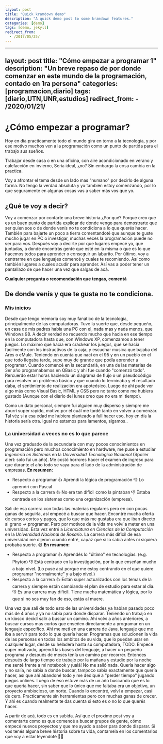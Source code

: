 ```yaml
---
layout: post
title: "Quick kramdown demo"
description: "A quick demo post to some kramdown features."
categories: [demo]
tags: [demo, jekyll]
redirect_from:
  - /2017/05/25/
---
```


---
layout: post
title: "Cómo empezar a programar 1"
  description: "Un breve repaso de por donde comenzar en este mundo de la programación, contado en 1ra persona"
categories: [programacion,diario]
tags: [diario,UTN,UNR,estudios]
redirect_from:
    - /2020/01/21/
---

# ¿Cómo empezar a programar?

Hoy en día practicamente todo el mundo gira en torno a la tecnología, y por ese motivo muchos ven a la programación como un punto de partida para el trabajo sus sueños. 

Trabajar desde casa o en una oficina, con aire acondicionado en verano y calefacción en invierno, Sería ideal, ¿no? Sin embargo la cosa cambia en la practica. 

Voy a afrontar el tema desde un lado mas "humano" por decirlo de alguna forma. No tengo la verdad absoluta y yo también estoy comenzando, por lo que seguramente en algunas cosas vas a saber más vos que yo. 

## ¿Qué te voy a decir?

Voy a comenzar por contarte una breve historia ¿Por qué? Porque creo que es un buen punto de partida explicar de donde vengo para demostrarte que ser quien sos o de donde venís no te condiciona a lo que querés hacer. También para bajarte un poco a tierra comentandoté que aunque te guste mucho jugar en PC o investigar, muchas veces la programación puede no ser para vos. 
Después voy a decirte por que lugares empecé yo, que juntadas, a donde encontrás gente que esté en la misma o que es lo que hacemos todos para aprender o conseguir un laburito.
Por último, voy a centrarme en que lenguajes comencé y cuales te recomiendo. Así como también lugares a cuales acudir para aprender. Así vas a poder tener un pantallazo de que hacer una vez que salgas de acá.

**Cualquier pregunta o recomendación que tengas, comentá**

## De donde venís y que te gusta no te condiciona.

### Mis inicios 

Desde que tengo memoria soy muy fanático de la tecnología, principalmente de las computadoras. Tuve la suerte que, desde pequeño, en casa de mis padres había una PC con el, nada mas y nada menos, que Windows 98.
A decir verdad no recuerdo mucho que hacia en ese tiempo en la computadora hasta que, con Windows XP, comenzamos a tener juegos. Lo máximo que hacía era crackear los juegos, que se hacía facilmente con los instructivos de la caja, y escuchar musica que bajaba del Ares o eMule. 
Teniendo en cuenta que nací en el 95 y en un pueblo en el que todo llegaba tarde, supe muy de grande que podía aprender a programar.
Cuando comencé en la secundariá, en una de las materias de 3er año programabamos en QBasic y ahi fue cuando "comenzó todo". Rercuerdo estar horas haciendo un diagrama de flujo o un pseudocódigo para resolver un problema básico y que cuando lo terminaba y el resultado daba, el sentimiento de realización era apoteósico.
Luego de ahi pude ver algo más como Visual Basic, HTML y CSS pero no tanto como me hubiera gustado (Aunque con el diario del lunes creo que no era mi tiempo).

Como un dato personal, siempre fui alguien muy disperso y siempre me aburrí super rapido, motivo por el cuál me tardé tanto en volver a comenzar. Tal véz si a esa edad me hubiera planteado a full hacer eso, hoy en día la historia sería otra. Igual no estamos para lamentos, sigamos.. 

### La universidad a veces no es lo que parece

Una vez graduado de la secundaria con muy pocos conocimientos en programación pero muchos conocimiento en hardware, me puse a estudiar _Ingeniería en Sistemas_ en la _Universidad Tecnológica Nacional_ (Spoiler alert: solo fui un año). 
Me costó horrores hacer el examen de ingreso para que durante el año todo se vaya para el lado de la administración de empresas. 
**En resumen:**
* Respecto a programar
👍 Aprendí la lógica de programación
👎 Lo aprendrí con Pascal
* Respecto a la carrera
👍 No era tan dificil como la pintaban
👎 Estaba centrada en los sistemas como una organización (empresa).

Salí de esa carrera con todas las materias regulares pero en con pocas ganas de seguirla, así empecé a buscar que hacer. Encontré mucha oferta de cursos cortos y pagos, que lo que más me gustaba era que iban directo al grano -> programar. Pero por motivos de la vida me volví a meter en una universidad.
Esta vez entré a _Licenciatura en Ciencias de la Computación_ en la _Universidad Nacional de Rosario_. La carrera más dificil de esa universidad me dijeron cuando entré, capaz que si lo sabía antes ni siquiera probaba suerte. 😅
**En resumen:**
* Respecto a programar
👍 Aprendés lo "último" en tecnologías. (e.g. Phyton)
👎 Está centrado en la investigación, por lo que enseñan mucho a bajo nivel. (Lo puse acá porque me estoy centrando en el que quiere programar "normalmente" y a bajo nivel.)
* Respecto a la carrera
👍 Están super actualizados con los temas de la carrera y siempre están cambiando el plan de estudio para estar al día. 
👎 Es una carrera muy díficil. Tiene mucha matemática y lógica, por lo que si no sos muy fan de eso, estás al muere. 

Una vez que salí de todo esto de las universidades ya habian pasado poco más de 4 años y ya no sabía para donde disparar. Teniendo un trabajo en un kiosco decidí salir a buscar un camino. Ahi volví a años anteriores, a buscar cursos mas cortos que enseñen directamente a programar en un lenguaje específico. 
Ahi me metí en una carrera de Java, lenguaje que me iba a servir para todo lo que quería hacer. Programas que solucionen la vida de las personas en todos los ambitos de su vida, que lo puedan usar en cualquier lugar, desde su heladera hasta su computadora, TODO.
Empecé super motivado, aprendí las bases del lenguaje, a hacer un pequeño programa y después de meses tenía un camino por recorrer. Entonces después de largo tiempo de trabajo por la mañana y estudio por la noche me senté frente a mi notebook y ¡ualá! No me salió nada. Quería hacer algo y no salía, no sabía a donde buscar, tampoco sabía exactamente que quería hacer, así que ahi abandoné todo y me dediqué a "perder tiempo" jugando juegos onlines.
Luego de eso estuve más de un año buscando que es lo que quería hacer, sin saber que lo único que me faltaba era un objetivo, un proyecto ambiocioso, un norte. 
Cuando lo encontré, volví a empezar, casi de cero. Practicamente sin herramientas pero con muchas ganas de crecer. Y ahi es cuando realmente te das cuenta si esto es o no lo que querés hacer. 

A partir de acá, todo es en subida. Así que el proximo post voy a comentarte como es que comencé a buscar grupos de gente, cómo empecé nuevos proyectos y que me ayudo a saber para donde disparar. 
Si vos tenés alguna breve historia sobre tu vida, contamela en los comentarios que voy a estar leyendoté 💪😊
